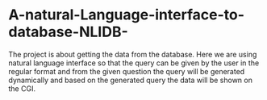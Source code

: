 # A-natural-Language-interface-to-database-NLIDB-
The project is about getting the data from the database. Here we are using natural language interface so that the query can be given by the user in the regular format and from the given question the query will be generated dynamically and based on the generated query the data will be shown on the CGI.
